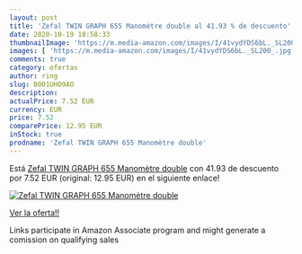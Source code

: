 ```yaml
---
layout: post
title: 'Zefal TWIN GRAPH 655 Manomètre double al 41.93 % de descuento'
date: 2020-10-19 18:58:33
thumbnailImage: 'https://m.media-amazon.com/images/I/41vydYDS6bL._SL200_.jpg'
images: [ 'https://m.media-amazon.com/images/I/41vydYDS6bL._SL200_.jpg' ]
comments: true
category: ofertas
author: ring
slug: B001UHO9AO
description:
actualPrice: 7.52 EUR
currency: EUR
price: 7.52
comparePrice: 12.95 EUR
inStock: true
prodname: 'Zefal TWIN GRAPH 655 Manomètre double'
---
```


Está [Zefal TWIN GRAPH 655 Manomètre double](https://www.amazon.fr/dp/B001UHO9AO/?tag=tolees0d-21) con 41.93 de descuento por 7.52 EUR (original: 12.95 EUR) en el siguiente enlace!

[![Zefal TWIN GRAPH 655 Manomètre double](https://m.media-amazon.com/images/I/41vydYDS6bL._SL200_.jpg)](https://www.amazon.fr/dp/B001UHO9AO/?tag=tolees0d-21)

[Ver la oferta!!](https://www.amazon.fr/dp/B001UHO9AO/?tag=tolees0d-21)

Links participate in Amazon Associate program and might generate a comission on qualifying sales


